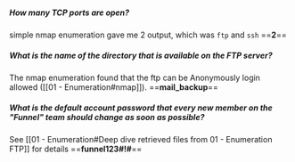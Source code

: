 ##### How many TCP ports are open?
simple nmap enumeration gave me 2 output, which was `ftp` and `ssh`
 ==**2**==

##### What is the name of the directory that is available on the FTP server?
The nmap enumeration found that the ftp can be Anonymously login allowed ([[01 - Enumeration#nmap]]).
==**mail_backup**==

##### What is the default account password that every new member on the "Funnel" team should change as soon as possible?
See [[01 - Enumeration#Deep dive retrieved files from 01 - Enumeration FTP]] for details
==**funnel123#!#**==

